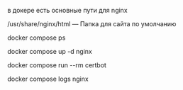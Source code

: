в докере есть основные пути для nginx 

/usr/share/nginx/html — Папка для сайта по умолчанию



docker compose ps

docker compose up -d nginx

docker compose run --rm certbot

docker compose logs nginx